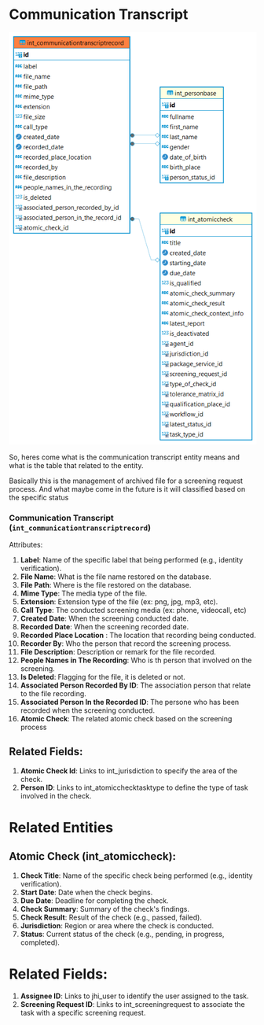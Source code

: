 # Communication Transcript

![alt text](<../../../../../static/img/prismaenterprise - int_communicationtranscriptrecord.png>)

So, heres come what is the communication transcript entity means and what is the table that related to the entity.

Basically this is the management of archived file for a screening request process. And what maybe come in the future is it will classified based on the specific status

### Communication Transcript (`int_communicationtranscriptrecord`)

Attributes:

1. **Label**: Name of the specific label that being performed (e.g., identity verification).
2. **File Name**: What is the file name restored on the database.
3. **File Path**: Where is the file restored on the database.
4. **Mime Type**: The media type of the file.
5. **Extension**: Extension type of the file (ex: png, jpg, mp3, etc).
6. **Call Type**: The conducted screening media (ex: phone, videocall, etc)
7. **Created Date**: When the screening conducted date.
8. **Recorded Date**: When the screening recorded date.
9. **Recorded Place Location** : The location that recording being conducted.
10. **Recorder By**: Who the person that record the screening process.
11. **File Description**: Description or remark for the file recorded.
12. **People Names in The Recording**: Who is th person that involved on the screening.
13. **Is Deleted**: Flagging for the file, it is deleted or not.
14. **Associated Person Recorded By ID**: The association person that relate to the file recording.
15. **Associated Person In the Recorded ID**: The persone who has been recorded when the screening conducted.
16. **Atomic Check**: The related atomic check based on the screening process

## Related Fields:

1. **Atomic Check Id**: Links to int_jurisdiction to specify the area of the check.
2. **Person ID**: Links to int_atomicchecktasktype to define the type of task involved in the check.

# Related Entities

## Atomic Check (int_atomiccheck):

1. **Check Title**: Name of the specific check being performed (e.g., identity verification).
2. **Start Date**: Date when the check begins.
3. **Due Date**: Deadline for completing the check.
4. **Check Summary**: Summary of the check's findings.
5. **Check Result**: Result of the check (e.g., passed, failed).
6. **Jurisdiction**: Region or area where the check is conducted.
7. **Status**: Current status of the check (e.g., pending, in progress, completed).

# Related Fields:

1. **Assignee ID**: Links to jhi_user to identify the user assigned to the task.
2. **Screening Request ID**: Links to int_screeningrequest to associate the task with a specific screening request.
